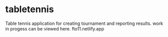 # tabletennis
Table tennis application for creating tournament and reporting results.
work in progess can be viewed here. <link>fto11.netlify.app<link>
